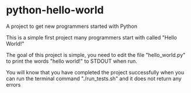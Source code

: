 # python-hello-world
A project to get new programmers started with Python

This is a simple first project many programmers start with called "Hello World!"

The goal of this project is simple, you need to edit the file "hello_world.py" to print the words "hello world!"
to STDOUT when run.

You will know that you have completed the project successfully when you can run the terminal command "./run_tests.sh" and it does not return any errors